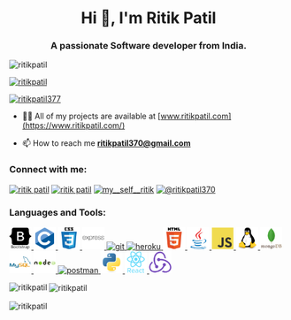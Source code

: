 <h1 align="center">Hi 👋, I'm Ritik Patil</h1>
<h3 align="center">A passionate Software developer from India.</h3>

<p align="left"> <img src="https://komarev.com/ghpvc/?username=ritikpatil&label=Profile%20views&color=0e75b6&style=flat" alt="ritikpatil" /> </p>

<p align="left"> <a href="https://github.com/ryo-ma/github-profile-trophy"><img src="https://github-profile-trophy.vercel.app/?username=ritikpatil" alt="ritikpatil" /></a> </p>

<p align="left"> <a href="https://twitter.com/ritikpatil377" target="_blank"><img src="https://img.shields.io/twitter/follow/ritikpatil377?logo=twitter&style=for-the-badge" alt="ritikpatil377" /></a> </p>

- 👨‍💻 All of my projects are available at [www.ritikpatil.com](https://www.ritikpatil.com/)

- 📫 How to reach me **ritikpatil370@gmail.com**

<h3 align="left">Connect with me:</h3>
<p align="left">
<a href="https://linkedin.com/in/ritik patil" target="_blank"><img align="center" src="https://cdn.jsdelivr.net/npm/simple-icons@3.0.1/icons/linkedin.svg" alt="ritik patil" height="30" width="40" /></a>
<a href="https://fb.com/ritik patil" target="_blank"><img align="center" src="https://cdn.jsdelivr.net/npm/simple-icons@3.0.1/icons/facebook.svg" alt="ritik patil" height="30" width="40" /></a>
<a href="https://instagram.com/my__self__ritik" target="_blank"><img align="center" src="https://cdn.jsdelivr.net/npm/simple-icons@3.0.1/icons/instagram.svg" alt="my__self__ritik" height="30" width="40" /></a>
<a href="https://www.hackerrank.com/@ritikpatil370" target="_blank"><img align="center" src="https://cdn.jsdelivr.net/npm/simple-icons@3.0.1/icons/hackerrank.svg" alt="@ritikpatil370" height="30" width="40" /></a>
</p>

<h3 align="left">Languages and Tools:</h3>
<p align="left"> <a href="https://getbootstrap.com" target="_blank"> <img src="https://raw.githubusercontent.com/devicons/devicon/master/icons/bootstrap/bootstrap-plain-wordmark.svg" alt="bootstrap" width="40" height="40"/> </a> <a href="https://www.cprogramming.com/" target="_blank"> <img src="https://raw.githubusercontent.com/devicons/devicon/master/icons/c/c-original.svg" alt="c" width="40" height="40"/> </a> <a href="https://www.w3schools.com/css/" target="_blank"> <img src="https://raw.githubusercontent.com/devicons/devicon/master/icons/css3/css3-original-wordmark.svg" alt="css3" width="40" height="40"/> </a> <a href="https://expressjs.com" target="_blank"> <img src="https://raw.githubusercontent.com/devicons/devicon/master/icons/express/express-original-wordmark.svg" alt="express" width="40" height="40"/> </a> <a href="https://git-scm.com/" target="_blank"> <img src="https://www.vectorlogo.zone/logos/git-scm/git-scm-icon.svg" alt="git" width="40" height="40"/> </a> <a href="https://heroku.com" target="_blank"> <img src="https://www.vectorlogo.zone/logos/heroku/heroku-icon.svg" alt="heroku" width="40" height="40"/> </a> <a href="https://www.w3.org/html/" target="_blank"> <img src="https://raw.githubusercontent.com/devicons/devicon/master/icons/html5/html5-original-wordmark.svg" alt="html5" width="40" height="40"/> </a> <a href="https://www.java.com" target="_blank"> <img src="https://raw.githubusercontent.com/devicons/devicon/master/icons/java/java-original.svg" alt="java" width="40" height="40"/> </a> <a href="https://developer.mozilla.org/en-US/docs/Web/JavaScript" target="_blank"> <img src="https://raw.githubusercontent.com/devicons/devicon/master/icons/javascript/javascript-original.svg" alt="javascript" width="40" height="40"/> </a> <a href="https://www.linux.org/" target="_blank"> <img src="https://raw.githubusercontent.com/devicons/devicon/master/icons/linux/linux-original.svg" alt="linux" width="40" height="40"/> </a> <a href="https://www.mongodb.com/" target="_blank"> <img src="https://raw.githubusercontent.com/devicons/devicon/master/icons/mongodb/mongodb-original-wordmark.svg" alt="mongodb" width="40" height="40"/> </a> <a href="https://www.mysql.com/" target="_blank"> <img src="https://raw.githubusercontent.com/devicons/devicon/master/icons/mysql/mysql-original-wordmark.svg" alt="mysql" width="40" height="40"/> </a> <a href="https://nodejs.org" target="_blank"> <img src="https://raw.githubusercontent.com/devicons/devicon/master/icons/nodejs/nodejs-original-wordmark.svg" alt="nodejs" width="40" height="40"/> </a> <a href="https://postman.com" target="_blank"> <img src="https://www.vectorlogo.zone/logos/getpostman/getpostman-icon.svg" alt="postman" width="40" height="40"/> </a> <a href="https://www.python.org" target="_blank"> <img src="https://raw.githubusercontent.com/devicons/devicon/master/icons/python/python-original.svg" alt="python" width="40" height="40"/> </a> <a href="https://reactjs.org/" target="_blank"> <img src="https://raw.githubusercontent.com/devicons/devicon/master/icons/react/react-original-wordmark.svg" alt="react" width="40" height="40"/> </a> <a href="https://redux.js.org" target="_blank"> <img src="https://raw.githubusercontent.com/devicons/devicon/master/icons/redux/redux-original.svg" alt="redux" width="40" height="40"/> </a> </p>

<p><img align="left" src="https://github-readme-stats.vercel.app/api/top-langs?username=ritikpatil&show_icons=true&title_color=0080ff&locale=en&layout=compact" alt="ritikpatil" /></p>

<p>&nbsp;<img align="center" src="https://github-readme-stats.vercel.app/api?username=ritikpatil&show_icons=true&title_color=ff8040&locale=en" alt="ritikpatil" /></p>

<p><img align="center" src="https://github-readme-streak-stats.herokuapp.com/?user=ritikpatil&" alt="ritikpatil" /></p>

